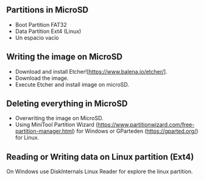 
## Partitions in MicroSD

- Boot Partition FAT32
- Data Partition Ext4 (Linux)
- Un espacio vacío

## Writing the image on MicroSD

- Download and install Etcher![https://www.balena.io/etcher/].
- Download the image.
- Execute Etcher and install image on microSD.


## Deleting everything in MicroSD

- Overwriting the image on MicroSD.
- Using MiniTool Partition Wizard (https://www.partitionwizard.com/free-partition-manager.html) for Windows or GParteden (https://gparted.org/) for Linux.

## Reading or Writing data on Linux partition (Ext4)

On Windows use DiskInternals Linux Reader for explore the linux partition.

